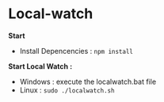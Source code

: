 # Local-watch

**Start**
- Install Depencencies :
```npm install```

**Start Local Watch :**
- Windows : execute the localwatch.bat file
- Linux : ```sudo ./localwatch.sh```